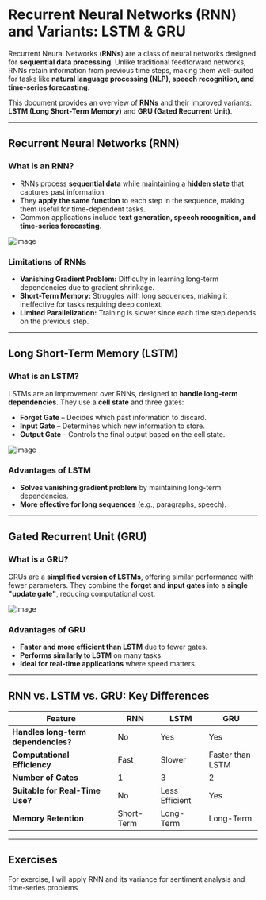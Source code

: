 # Recurrent Neural Networks (RNN) and Variants: LSTM & GRU
Recurrent Neural Networks (**RNNs**) are a class of neural networks designed for **sequential data processing**. Unlike traditional feedforward networks, RNNs retain information from previous time steps, making them well-suited for tasks like **natural language processing (NLP), speech recognition, and time-series forecasting**.

This document provides an overview of **RNNs** and their improved variants: **LSTM (Long Short-Term Memory)** and **GRU (Gated Recurrent Unit)**.

---

## **Recurrent Neural Networks (RNN)**

### **What is an RNN?**
- RNNs process **sequential data** while maintaining a **hidden state** that captures past information.
- They **apply the same function** to each step in the sequence, making them useful for time-dependent tasks.
- Common applications include **text generation, speech recognition, and time-series forecasting**.

![image](https://github.com/user-attachments/assets/80b5c78b-1eb7-4d58-822f-ff0467d37910)


### **Limitations of RNNs**
- **Vanishing Gradient Problem:** Difficulty in learning long-term dependencies due to gradient shrinkage.
- **Short-Term Memory:** Struggles with long sequences, making it ineffective for tasks requiring deep context.
- **Limited Parallelization:** Training is slower since each time step depends on the previous step.

---

## **Long Short-Term Memory (LSTM)**

### **What is an LSTM?**
LSTMs are an improvement over RNNs, designed to **handle long-term dependencies**. They use a **cell state** and three gates:
- **Forget Gate** – Decides which past information to discard.
- **Input Gate** – Determines which new information to store.
- **Output Gate** – Controls the final output based on the cell state.

![image](https://github.com/user-attachments/assets/bc820c5c-cd7f-45be-b3ee-d763bffc3400)


### **Advantages of LSTM**
- **Solves vanishing gradient problem** by maintaining long-term dependencies.  
- **More effective for long sequences** (e.g., paragraphs, speech).  
---

## **Gated Recurrent Unit (GRU)**

### **What is a GRU?**
GRUs are a **simplified version of LSTMs**, offering similar performance with fewer parameters. They combine the **forget and input gates** into a **single "update gate"**, reducing computational cost.

![image](https://github.com/user-attachments/assets/1a69e5c6-0331-4b14-a17f-80182c31f93a)


### **Advantages of GRU**
- **Faster and more efficient than LSTM** due to fewer gates.  
- **Performs similarly to LSTM** on many tasks.  
- **Ideal for real-time applications** where speed matters.

---

## **RNN vs. LSTM vs. GRU: Key Differences**

| Feature  | RNN  | LSTM  | GRU  |
|----------|------|------|------|
| **Handles long-term dependencies?** |  No |  Yes |  Yes |
| **Computational Efficiency** |  Fast |  Slower |  Faster than LSTM |
| **Number of Gates** | 1 | 3 | 2 |
| **Suitable for Real-Time Use?** |  No |  Less Efficient |  Yes |
| **Memory Retention** |  Short-Term |  Long-Term |  Long-Term |

---

## **Exercises**
For exercise, I will apply RNN and its variance for sentiment analysis and time-series problems
